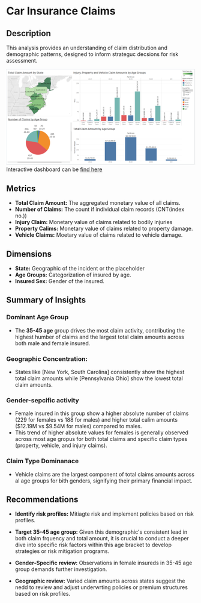 # Car Insurance Claims
## Description 
This analysis provides an understanding of claim distribution and demographic patterns, designed to inform strateguc decsions for risk assessment.

![Image](Dashboard.png)
Interactive dashboard can be [find here](https://public.tableau.com/app/profile/abc.xyz5963/viz/CarInsuranceClaims_17517287652190/Dashboard1)
## Metrics
* **Total Claim Amount:** The aggregated monetary value of all claims.
* **Number of Claims:** The count if individual claim records (CNT(index no.))
* **Injury Claim:** Monetary value of claims related to bodily injuries
* **Property Calims:** Monetary value of claims related to property damage.
*  **Vehicle Claims:** Moetary value of claims related to vehicle damage.

## Dimensions
* **State:** Geographic of the incident or the placeholder
*  **Age Groups:** Categorization of insured by age.
*  **Insured Sex:** Gender of the insured.

## Summary of Insights

### Dominant Age Group
* The **35-45 age** group drives the most claim activity, contributing the highest humber of claims and the largest total claim amounts across both male and female insured.

### Geographic Concentration:
* States like [New York, South Carolina] consistently show the highest total claim amounts while [Pennsylvania Ohio] show the lowest total claim amounts.

### Gender-sepcific activity
* Female insured in this group show a higher absolute number of claims (229 for females vs 188 for males) and higher total calim amounts ($12.19M vs $9.54M for males) compared to males.
* This trend of higher absolute values for females is generally observed across most age gropus for both total claims and specific claim types (property, vehicle, and injury claims).

### Claim Type Dominanace
* Vehicle claims are the largest component of total claims amounts across al age groups for bith genders, signifying their primary financial impact.

## Recommendations 

* **Identify risk profiles:** Mitiagte risk and implement policies based on risk profiles.

* **Target 35-45 age group:** Given this demographic's consistent lead in both claim frquency and total amount, it is crucial to conduct a deeper dive into specific risk factors within this age bracket to develop strategies or risk mitigation programs.

* **Gender-Specific review:** Observations in female insureds in 35-45 age group demands further investigation.

* **Geographic review:** Varied claim amounts across states suggest the nedd to review and adjust underwrting policies or premium structures based on risk profiles. 
  
